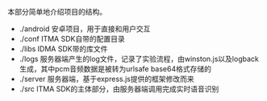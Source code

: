 本部分简单地介绍项目的结构。

+ ./android 安卓项目，用于直接和用户交互
+ ./conf ITMA SDK自带的配置目录
+ ./libs IDMA SDK带的库文件
+ ./logs 服务器端产生的log文件，记录了实验流程，由winston.js以及logback生成，其中pcm音频数据是被转为urlsafe base64格式存储的
+ ./server 服务器端，基于express.js提供的框架修改而来
+ ./src ITMA SDK的主体部分，由服务器端调用完成实时语音识别